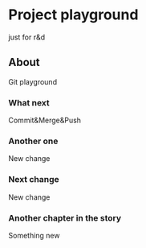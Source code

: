 # Project playground
just for r&amp;d

## About
Git playground

### What next
Commit&Merge&Push

### Another one
New change

### Next change

New change

### Another chapter in the story
Something new
